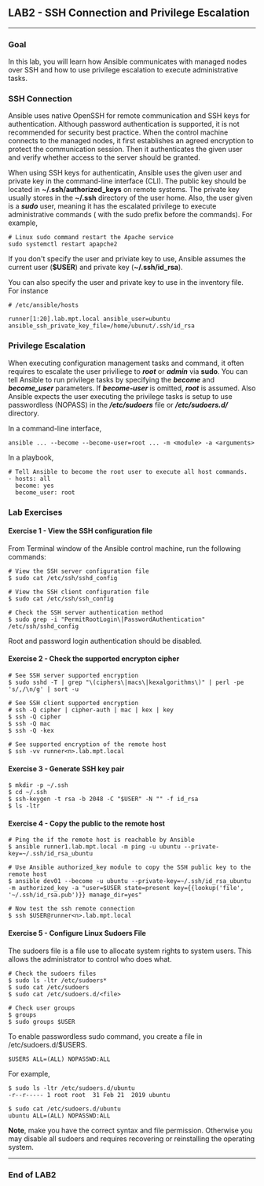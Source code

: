 ## LAB2 - SSH Connection and Privilege Escalation
---

### Goal
In this lab, you will learn how Ansible communicates with managed nodes over SSH and how to use privilege escalation to execute administrative tasks.

### SSH Connection

Ansible uses native OpenSSH for remote communication and SSH keys for authentication. Although password authentication is supported, it is not recommended for security best practice. When the control machine connects to the managed nodes, it first establishes an agreed encryption to protect the communication session. Then it authenticates the given user and verify whether access to the server should be granted. 

When using SSH keys for authenticatin, Ansible uses the given user and private key in the command-line interface (CLI). The public key should be located in **~/.ssh/authorized_keys** on remote systems. The private key usually stores in the **~/.ssh** directory of the user home. Also, the user given is a ***sudo*** user, meaning it has the escalated privilege to execute administrative commands ( with the sudo prefix before the commands). For example,

```console
# Linux sudo command restart the Apache service
sudo systemctl restart apapche2
```

If you don't specify the user and priviate key to use, Ansible assumes the current user (**$USER**) and private key (**~/.ssh/id_rsa**).

You can also specify the user and private key to use in the inventory file. For instance

```
# /etc/ansible/hosts

runner[1:20].lab.mpt.local ansible_user=ubuntu ansible_ssh_private_key_file=/home/ubunut/.ssh/id_rsa

```

### Privilege Escalation

When executing configuration management tasks and command, it often requires to escalate the user priviliege to ***root*** or ***admin*** via **sudo**. You can tell Ansible to run privilege tasks by specifying the ***become*** and ***become_user*** parameters. If ***become-user*** is omitted, ***root*** is assumed. Also Ansible expects the user executing the privilege tasks is setup to use passwordless (NOPASS) in the ***/etc/sudoers*** file or ***/etc/sudoers.d/*** directory.

In a command-line interface,
```
ansible ... --become --become-user=root ... -m <module> -a <arguments>
```

In a playbook,
```
# Tell Ansible to become the root user to execute all host commands.
- hosts: all
  become: yes
  become_user: root
```


### Lab Exercises

#### Exercise 1 - View the SSH configuration file

From Terminal window of the Ansible control machine, run the following commands:
```console
# View the SSH server configuration file
$ sudo cat /etc/ssh/sshd_config

# View the SSH client configuration file
$ sudo cat /etc/ssh/ssh_config

# Check the SSH server authentication method
$ sudo grep -i "PermitRootLogin\|PasswordAuthentication" /etc/ssh/sshd_config
```

Root and password login authentication should be disabled. 


#### Exercise 2 - Check the supported encrypton cipher

```console
# See SSH server supported encryption
$ sudo sshd -T | grep "\(ciphers\|macs\|kexalgorithms\)" | perl -pe 's/,/\n/g' | sort -u

# See SSH client supported encryption
# ssh -Q cipher | cipher-auth | mac | kex | key
$ ssh -Q cipher
$ ssh -Q mac
$ ssh -Q -kex

# See supported encryption of the remote host
$ ssh -vv runner<n>.lab.mpt.local
```

#### Exercise 3 - Generate SSH key pair
```console 
$ mkdir -p ~/.ssh
$ cd ~/.ssh
$ ssh-keygen -t rsa -b 2048 -C "$USER" -N "" -f id_rsa
$ ls -ltr 
```

#### Exercise 4 - Copy the public to the remote host
```console
# Ping the if the remote host is reachable by Ansible
$ ansible runner1.lab.mpt.local -m ping -u ubuntu --private-key=~/.ssh/id_rsa_ubuntu

# Use Ansible authorized_key module to copy the SSH public key to the remote host
$ ansible dev01 --become -u ubuntu --private-key=~/.ssh/id_rsa_ubuntu -m authorized_key -a "user=$USER state=present key={{lookup('file', '~/.ssh/id_rsa.pub')}} manage_dir=yes"

# Now test the ssh remote connection
$ ssh $USER@runner<n>.lab.mpt.local

```

#### Exercise 5 - Configure Linux Sudoers File

The sudoers file is a file use to allocate system rights to system users. This allows the administrator to control who does what. 

```console
# Check the sudoers files
$ sudo ls -ltr /etc/sudoers*
$ sudo cat /etc/sudoers
$ sudo cat /etc/sudoers.d/<file>

# Check user groups
$ groups
$ sudo groups $USER
```

To enable passwordless sudo command, you create a file in /etc/sudoers.d/$USERS.

```
$USERS ALL=(ALL) NOPASSWD:ALL
```
For example,

```
$ sudo ls -ltr /etc/sudoers.d/ubuntu
-r--r----- 1 root root  31 Feb 21  2019 ubuntu

$ sudo cat /etc/sudoers.d/ubuntu
ubuntu ALL=(ALL) NOPASSWD:ALL

```

**Note**, make you have the correct syntax and file permission. Otherwise you may disable all sudoers and requires recovering or reinstalling the operating system.


---
### End of LAB2


